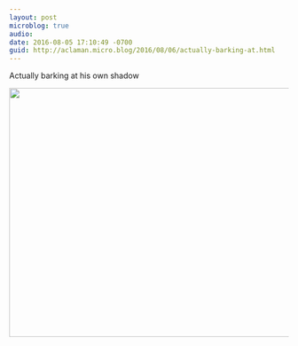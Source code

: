 ```yaml
---
layout: post
microblog: true
audio: 
date: 2016-08-05 17:10:49 -0700
guid: http://aclaman.micro.blog/2016/08/06/actually-barking-at.html
---
```

Actually barking at his own shadow

<img src="http://micro.alexclaman.com/uploads/2018/95db820794.jpg" width="600" height="449" />
